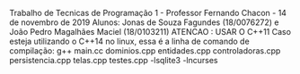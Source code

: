 Trabalho de Tecnicas de Programação 1 - Professor Fernando Chacon - 14 de novembro de 2019 
Alunos: Jonas de Souza Fagundes (18/0076272) e João Pedro Magalhães Maciel (18/0103211) 
ATENCAO : USAR O C++11 
Caso esteja utilizando o C++14 no linux, essa é a linha de comando de compilação:  g++ main.cc dominios.cpp entidades.cpp controladoras.cpp persistencia.cpp telas.cpp testes.cpp -lsqlite3 -lncurses
